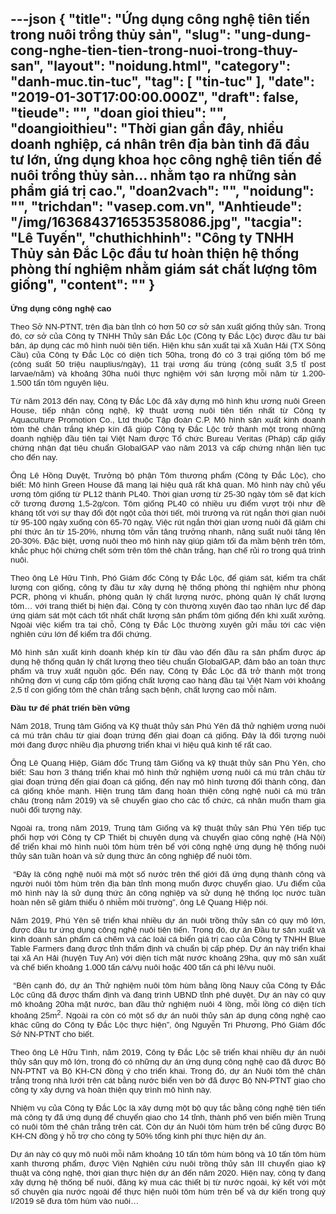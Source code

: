 ---json
{
    "title": "Ứng dụng công nghệ tiên tiến trong nuôi trồng thủy sản",
    "slug": "ung-dung-cong-nghe-tien-tien-trong-nuoi-trong-thuy-san",
    "layout": "noidung.html",
    "category": "danh-muc.tin-tuc",
    "tag": [
        "tin-tuc"
    ],
    "date": "2019-01-30T17:00:00.000Z",
    "draft": false,
    "tieude": "",
    "doan gioi thieu": "",
    "doangioithieu": "Thời gian gần đây, nhiều doanh nghiệp, cá nhân trên địa bàn tỉnh đã đầu tư lớn, ứng dụng khoa học công nghệ tiên tiến để nuôi trồng thủy sản… nhằm tạo ra những sản phẩm giá trị cao.",
    "doan2vach": "",
    "noidung": "",
    "trichdan": "vasep.com.vn",
    "Anhtieude": "/img/1636843716535358086.jpg",
    "tacgia": "Lê Tuyến",
    "chuthichhinh": "Công ty TNHH Thủy sản Đắc Lộc đầu tư hoàn thiện hệ thống phòng thí nghiệm nhằm giám sát chất lượng tôm giống",
    "__content__": ""
}
---
<p style="text-align:justify"><span style="font-size:13px"><span style="color:#1b1b1b"><span style="font-family:Arial"><span style="background-color:#ffffff"><strong><span style="font-size:10pt">Ứng dụng c&ocirc;ng nghệ cao</span></strong></span></span></span></span></p>

<p style="text-align:justify"><span style="font-size:13px"><span style="background-color:white"><span style="color:#1b1b1b"><span style="font-family:Arial"><span style="font-size:10pt">Theo Sở NN-PTNT, tr&ecirc;n địa b&agrave;n tỉnh c&oacute; hơn 50 cơ sở sản xuất giống thủy sản. Trong đ&oacute;, cơ sở của C&ocirc;ng ty TNHH Thủy sản Đắc Lộc (C&ocirc;ng ty Đắc Lộc) được đầu tư b&agrave;i bản, &aacute;p dụng c&aacute;c m&ocirc; h&igrave;nh nu&ocirc;i ti&ecirc;n tiến. Hiện khu sản xuất tại x&atilde; Xu&acirc;n Hải (TX S&ocirc;ng Cầu) của C&ocirc;ng ty Đắc Lộc c&oacute; diện t&iacute;ch 50ha, trong đ&oacute; c&oacute; 3 trại giống t&ocirc;m bố mẹ (c&ocirc;ng suất 50 triệu nauplius/ng&agrave;y), 11 trại ương ấu tr&ugrave;ng (c&ocirc;ng suất 3,5 tỉ post larvae/năm) v&agrave; khoảng 30ha nu&ocirc;i thực nghiệm với sản lượng mỗi năm từ 1.200-1.500 tấn t&ocirc;m nguy&ecirc;n liệu.</span></span></span></span></span></p>

<p style="text-align:justify"><span style="font-size:13px"><span style="background-color:white"><span style="color:#1b1b1b"><span style="font-family:Arial"><span style="font-size:10pt">Từ năm 2013 đến nay, C&ocirc;ng ty Đắc Lộc đ&atilde; x&acirc;y dựng m&ocirc; h&igrave;nh khu ương nu&ocirc;i Green House, tiếp nhận c&ocirc;ng nghệ, kỹ thuật ương nu&ocirc;i ti&ecirc;n tiến nhất từ C&ocirc;ng ty Aquaculture Promotion Co., Ltd thuộc Tập đo&agrave;n C.P. M&ocirc; h&igrave;nh sản xuất kinh doanh t&ocirc;m thẻ ch&acirc;n trắng kh&eacute;p k&iacute;n đ&atilde; gi&uacute;p C&ocirc;ng ty Đắc Lộc trở th&agrave;nh một trong những doanh nghiệp đầu ti&ecirc;n tại Việt Nam được Tổ chức Bureau Veritas (Ph&aacute;p) cấp giấy chứng nhận đạt ti&ecirc;u chuẩn GlobalGAP v&agrave;o năm 2013 v&agrave; cấp chứng nhận li&ecirc;n tục cho đến nay.</span></span></span></span></span></p>

<p style="text-align:justify"><span style="font-size:13px"><span style="background-color:white"><span style="color:#1b1b1b"><span style="font-family:Arial"><span style="font-size:10pt">&Ocirc;ng L&ecirc; Hồng Duyệt, Trưởng bộ phận T&ocirc;m thương phẩm (C&ocirc;ng ty Đắc Lộc), cho biết: M&ocirc; h&igrave;nh Green House đ&atilde; mang lại hiệu quả rất khả quan. M&ocirc; h&igrave;nh n&agrave;y chủ yếu ương t&ocirc;m giống từ PL12 th&agrave;nh PL40. Thời gian ương từ 25-30 ng&agrave;y t&ocirc;m sẽ đạt k&iacute;ch cỡ tương đương 1,5-2g/con. T&ocirc;m giống PL40 c&oacute; nhiều ưu điểm vượt trội như đề kh&aacute;ng tốt với sự thay đổi đột ngột của thời tiết, m&ocirc;i trường v&agrave; r&uacute;t ngắn thời gian nu&ocirc;i từ 95-100 ng&agrave;y xuống c&ograve;n 65-70 ng&agrave;y. Việc r&uacute;t ngắn thời gian ương nu&ocirc;i đ&atilde; giảm chi ph&iacute; thức ăn từ 15-20%, nhưng t&ocirc;m vẫn tăng trưởng nhanh, năng suất nu&ocirc;i tăng l&ecirc;n 20-30%. Đặc biệt, ương nu&ocirc;i theo m&ocirc; h&igrave;nh n&agrave;y gi&uacute;p giảm tối đa mầm bệnh tr&ecirc;n t&ocirc;m, khắc phục hội chứng chết sớm tr&ecirc;n t&ocirc;m thẻ ch&acirc;n trắng, hạn chế rủi ro trong qu&aacute; tr&igrave;nh nu&ocirc;i.</span></span></span></span></span></p>

<p style="text-align:justify"><span style="font-size:13px"><span style="background-color:white"><span style="color:#1b1b1b"><span style="font-family:Arial"><span style="font-size:10pt">Theo &ocirc;ng L&ecirc; Hữu T&igrave;nh, Ph&oacute; Gi&aacute;m đốc C&ocirc;ng ty Đắc Lộc, để gi&aacute;m s&aacute;t, kiểm tra chất lượng con giống, c&ocirc;ng ty đầu tư x&acirc;y dựng hệ thống ph&ograve;ng th&iacute; nghiệm như ph&ograve;ng PCR, ph&ograve;ng vi khuẩn, ph&ograve;ng quản l&yacute; chất lượng nước, ph&ograve;ng quản l&yacute; chất lượng t&ocirc;m&hellip; với trang thiết bị hiện đại. C&ocirc;ng ty c&ograve;n thường xuy&ecirc;n đ&agrave;o tạo nh&acirc;n lực để đ&aacute;p ứng gi&aacute;m s&aacute;t một c&aacute;ch tốt nhất chất lượng sản phẩm t&ocirc;m giống đến khi xuất xưởng. Ngo&agrave;i việc kiểm tra tại chỗ, C&ocirc;ng ty Đắc Lộc thường xuy&ecirc;n gửi mẫu tới c&aacute;c viện nghi&ecirc;n cứu lớn để kiểm tra đối chứng.</span></span></span></span></span></p>

<p style="text-align:justify"><span style="font-size:13px"><span style="background-color:white"><span style="color:#1b1b1b"><span style="font-family:Arial"><span style="font-size:10pt">M&ocirc; h&igrave;nh sản xuất kinh doanh kh&eacute;p k&iacute;n từ đầu v&agrave;o đến đầu ra sản phẩm được &aacute;p dụng hệ thống quản l&yacute; chất lượng theo ti&ecirc;u chuẩn GlobalGAP, đảm bảo an to&agrave;n thực phẩm v&agrave; truy xuất nguồn gốc. Đến nay, C&ocirc;ng ty Đắc Lộc đ&atilde; trở th&agrave;nh một trong những đơn vị cung cấp t&ocirc;m giống chất lượng cao h&agrave;ng đầu tại Việt Nam với khoảng 2,5 tỉ con giống t&ocirc;m thẻ ch&acirc;n trắng sạch bệnh, chất lượng cao mỗi năm.</span></span></span></span></span></p>

<p style="text-align:justify"><span style="font-size:13px"><span style="background-color:white"><span style="color:#1b1b1b"><span style="font-family:Arial"><strong><span style="font-size:10pt">Đầu tư&nbsp;để ph&aacute;t triển bền vững</span></strong></span></span></span></span></p>

<p style="text-align:justify"><span style="font-size:13px"><span style="background-color:white"><span style="color:#1b1b1b"><span style="font-family:Arial"><span style="font-size:10pt">Năm 2018, Trung t&acirc;m Giống v&agrave; Kỹ thuật thủy sản Ph&uacute; Y&ecirc;n đ&atilde; thử nghiệm ương nu&ocirc;i c&aacute; m&uacute; tr&acirc;n ch&acirc;u từ giai đoạn trứng đến giai đoạn c&aacute; giống. Đ&acirc;y l&agrave; đối tượng nu&ocirc;i mới đang được nhiều địa phương triển khai v&igrave; hiệu quả kinh tế rất cao.</span></span></span></span></span></p>

<p style="text-align:justify"><span style="font-size:13px"><span style="background-color:white"><span style="color:#1b1b1b"><span style="font-family:Arial"><span style="font-size:10pt">&Ocirc;ng L&ecirc; Quang Hiệp, Gi&aacute;m đốc Trung t&acirc;m Giống v&agrave; kỹ thuật thủy sản Ph&uacute; Y&ecirc;n, cho biết: Sau hơn 3 th&aacute;ng triển khai m&ocirc; h&igrave;nh thử nghiệm ương nu&ocirc;i c&aacute; m&uacute; tr&acirc;n ch&acirc;u từ giai đoạn trứng đến giai đoạn c&aacute; giống, đến nay m&ocirc; h&igrave;nh tương đối th&agrave;nh c&ocirc;ng, đ&agrave;n c&aacute; giống khỏe mạnh. Hiện trung t&acirc;m đang ho&agrave;n thiện c&ocirc;ng nghệ nu&ocirc;i c&aacute; m&uacute; tr&acirc;n ch&acirc;u (trong năm 2019) v&agrave; sẽ chuyển giao cho c&aacute;c tổ chức, c&aacute; nh&acirc;n muốn tham gia nu&ocirc;i đối tượng n&agrave;y.</span></span></span></span></span></p>

<p style="text-align:justify"><span style="font-size:13px"><span style="background-color:white"><span style="color:#1b1b1b"><span style="font-family:Arial"><span style="font-size:10pt">Ngo&agrave;i ra, trong năm 2019, Trung t&acirc;m Giống v&agrave; kỹ thuật thủy sản Ph&uacute; Y&ecirc;n tiếp tục phối hợp với C&ocirc;ng ty CP Thiết bị chuy&ecirc;n dụng v&agrave; chuyển giao c&ocirc;ng nghệ (H&agrave; Nội) để triển khai m&ocirc; h&igrave;nh nu&ocirc;i t&ocirc;m h&ugrave;m tr&ecirc;n bể với c&ocirc;ng nghệ ứng dụng hệ thống nu&ocirc;i thủy sản tuần ho&agrave;n v&agrave; sử dụng thức ăn c&ocirc;ng nghiệp để nu&ocirc;i t&ocirc;m.</span></span></span></span></span></p>

<p style="text-align:justify"><span style="font-size:13px"><span style="background-color:white"><span style="color:#1b1b1b"><span style="font-family:Arial"><span style="font-size:10pt">&nbsp;&ldquo;Đ&acirc;y l&agrave; c&ocirc;ng nghệ nu&ocirc;i m&agrave; một số nước tr&ecirc;n thế giới đ&atilde; ứng dụng th&agrave;nh c&ocirc;ng v&agrave; người nu&ocirc;i t&ocirc;m h&ugrave;m tr&ecirc;n địa b&agrave;n tỉnh mong muốn được chuyển giao. Ưu điểm của m&ocirc; h&igrave;nh n&agrave;y l&agrave; sử dụng thức ăn c&ocirc;ng nghiệp v&agrave; sử dụng hệ thống lọc nước tuần ho&agrave;n n&ecirc;n sẽ giảm thiểu &ocirc; nhiễm m&ocirc;i trường&rdquo;, &ocirc;ng L&ecirc; Quang Hiệp n&oacute;i.</span></span></span></span></span></p>

<p style="text-align:justify"><span style="font-size:13px"><span style="background-color:white"><span style="color:#1b1b1b"><span style="font-family:Arial"><span style="font-size:10pt">Năm 2019, Ph&uacute; Y&ecirc;n sẽ triển khai nhiều dự &aacute;n nu&ocirc;i trồng thủy sản c&oacute; quy m&ocirc; lớn, được đầu tư ứng dụng c&ocirc;ng nghệ nu&ocirc;i ti&ecirc;n tiến. Trong đ&oacute;, dự &aacute;n Đầu tư sản xuất v&agrave; kinh doanh sản phẩm c&aacute; chẽm v&agrave; c&aacute;c lo&agrave;i c&aacute; biển gi&aacute; trị cao của C&ocirc;ng ty TNHH Blue Table Farmers đang được tỉnh thẩm định v&agrave; chuẩn bị cấp ph&eacute;p. Dự &aacute;n n&agrave;y triển khai tại x&atilde; An Hải (huyện Tuy An) với diện t&iacute;ch mặt nước khoảng 29ha, quy m&ocirc; sản xuất v&agrave; chế biến khoảng 1.000 tấn c&aacute;/vụ nu&ocirc;i hoặc 400 tấn c&aacute; phi l&ecirc;/vụ nu&ocirc;i.&nbsp;</span></span></span></span></span></p>

<p style="text-align:justify"><span style="font-size:13px"><span style="background-color:white"><span style="color:#1b1b1b"><span style="font-family:Arial"><span style="font-size:10pt">&nbsp;&ldquo;B&ecirc;n cạnh đ&oacute;, dự &aacute;n Thử nghiệm nu&ocirc;i t&ocirc;m h&ugrave;m bằng lồng Nauy của C&ocirc;ng ty Đắc Lộc cũng đ&atilde; được thẩm định v&agrave; đang tr&igrave;nh UBND tỉnh ph&ecirc; duyệt. Dự &aacute;n n&agrave;y c&oacute; quy m&ocirc; khoảng 20ha mặt nước, ban đầu thử nghiệm nu&ocirc;i 4 lồng, mỗi lồng c&oacute; diện t&iacute;ch khoảng 25m<sup>2</sup>. Ngo&agrave;i ra c&ograve;n c&oacute; một số dự &aacute;n nu&ocirc;i thủy sản &aacute;p dụng c&ocirc;ng nghệ cao kh&aacute;c cũng do C&ocirc;ng ty Đắc Lộc thực hiện&rdquo;, &ocirc;ng Nguyễn Tri Phương, Ph&oacute; Gi&aacute;m đốc Sở NN-PTNT cho biết.</span></span></span></span></span></p>

<p style="text-align:justify"><span style="font-size:13px"><span style="background-color:white"><span style="color:#1b1b1b"><span style="font-family:Arial"><span style="font-size:10pt">Theo &ocirc;ng L&ecirc; Hữu T&igrave;nh, năm 2019, C&ocirc;ng ty Đắc Lộc sẽ triển khai nhiều dự &aacute;n nu&ocirc;i thủy sản quy m&ocirc; lớn, trong đ&oacute; c&oacute; những dự &aacute;n ứng dụng c&ocirc;ng nghệ cao đ&atilde; được Bộ NN-PTNT v&agrave; Bộ KH-CN đồng &yacute; cho triển khai. Trong đ&oacute;, dự &aacute;n Nu&ocirc;i t&ocirc;m thẻ ch&acirc;n trắng trong nh&agrave; lưới tr&ecirc;n c&aacute;t bằng nước biển ven bờ đ&atilde; được Bộ NN-PTNT giao cho c&ocirc;ng ty x&acirc;y dựng v&agrave; ho&agrave;n thiện quy tr&igrave;nh m&ocirc; h&igrave;nh n&agrave;y.</span></span></span></span></span></p>

<p style="text-align:justify"><span style="font-size:13px"><span style="background-color:white"><span style="color:#1b1b1b"><span style="font-family:Arial"><span style="font-size:10pt">Nhiệm vụ của C&ocirc;ng ty Đắc Lộc l&agrave; x&acirc;y dựng một bộ quy tắc bằng c&ocirc;ng nghệ ti&ecirc;n tiến m&agrave; c&ocirc;ng ty đ&atilde; ứng dụng để chuyển giao cho 14 tỉnh, th&agrave;nh phố ven biển miền Trung c&oacute; nu&ocirc;i t&ocirc;m thẻ ch&acirc;n trắng tr&ecirc;n c&aacute;t. C&ograve;n dự &aacute;n Nu&ocirc;i t&ocirc;m h&ugrave;m tr&ecirc;n bể cũng được Bộ KH-CN đồng &yacute; hỗ trợ cho c&ocirc;ng ty 50% tổng kinh ph&iacute; thực hiện dự &aacute;n.</span></span></span></span></span></p>

<p style="text-align:justify"><span style="font-size:13px"><span style="background-color:white"><span style="color:#1b1b1b"><span style="font-family:Arial"><span style="font-size:10pt">Dự &aacute;n n&agrave;y c&oacute; quy m&ocirc; nu&ocirc;i mỗi năm khoảng 10 tấn t&ocirc;m h&ugrave;m b&ocirc;ng v&agrave; 10 tấn t&ocirc;m h&ugrave;m xanh thương phẩm, được Viện Nghi&ecirc;n cứu nu&ocirc;i trồng thủy sản III chuyển giao kỹ thuật v&agrave; c&ocirc;ng nghệ, thời gian thực hiện dự &aacute;n đến năm 2020. Hiện nay, c&ocirc;ng ty đang x&acirc;y dựng hệ thống bể nu&ocirc;i, đăng k&yacute; mua c&aacute;c thiết bị từ nước ngo&agrave;i, k&yacute; kết với một số chuy&ecirc;n gia nước ngo&agrave;i để thực hiện nu&ocirc;i t&ocirc;m h&ugrave;m tr&ecirc;n bể v&agrave; dự kiến trong qu&yacute; I/2019 sẽ đưa t&ocirc;m h&ugrave;m v&agrave;o nu&ocirc;i&hellip;</span></span></span></span></span></p>
